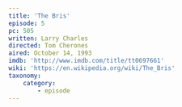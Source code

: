 ```yaml
---
title: 'The Bris'
episode: 5
pc: 505
written: Larry Charles
directed: Tom Cherones
aired: October 14, 1993
imdb: 'http://www.imdb.com/title/tt0697661'
wiki: 'https://en.wikipedia.org/wiki/The_Bris'
taxonomy:
    category:
        - episode
---
```


